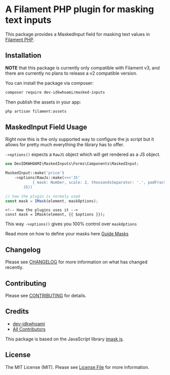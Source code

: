 # A Filament PHP plugin for masking text inputs

This package provides a MaskedInput field for masking text values in [Filament PHP](https://github.com/filamentphp/filament).

## Installation

**NOTE** that this package is currently only compatible with Filament v3, and there are currently no plans to release a v2
compatible version.

You can install the package via composer:

```bash
composer require dev-idkwhoami/masked-inputs
```

Then publish the assets in your app:

```bash
php artisan filament:assets
```

## MaskedInput Field Usage

Right now this is the only supported way to configure the js script but it allows for pretty much everything the library has to offer.

`->options()` expects a `RawJS` object which will get rendered as a JS object.

```php
use DevIDKWHOAMI\MaskedInputs\Forms\Components\MaskedInput;

MaskedInput::make('price')
    ->options(RawJs::make(<<<'JS'
            { mask: Number, scale: 2, thousandsSeparator: '.', padFractionalZeros: true, normalizeZeros: true, radix: ',', mapToRadix: ['.'], autofix: true }
        JS))
```

```js
// how the plugin is normaly used
const mask = IMask(element, maskOptions);
```

```bladehtml
<!-- How the plugins uses it -->
const mask = IMask(element, {{ $options }});
```

This way `->options()` gives you 100% control over `maskOptions`

Read more on how to define your masks here [Guide Masks](https://imask.js.org/guide.html#masked)

## Changelog

Please see [CHANGELOG](CHANGELOG.md) for more information on what has changed recently.

## Contributing

Please see [CONTRIBUTING](.github/CONTRIBUTING.md) for details.

## Credits

- [dev-idkwhoami](https://github.com/dev-idkwhoami)
- [All Contributors](../../contributors)

This package is based on the JavaScript library [imask js](https://imask.js.org/).

## License

The MIT License (MIT). Please see [License File](LICENSE.md) for more information.

